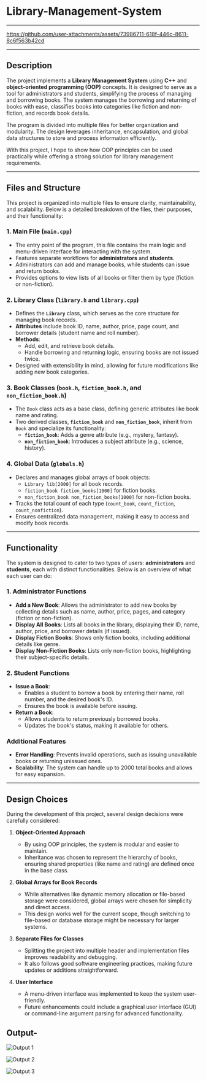 # Library-Management-System

---

https://github.com/user-attachments/assets/73986711-618f-446c-8611-8c6f563b42cd

---

## Description

The project implements a **Library Management System** using **C++** and **object-oriented programming (OOP)** concepts. It is designed to serve as a tool for administrators and students, simplifying the process of managing and borrowing books. The system manages the borrowing and returning of books with ease, classifies books into categories like fiction and non-fiction, and records book details.

The program is divided into multiple files for better organization and modularity. The design leverages inheritance, encapsulation, and global data structures to store and process information efficiently.

With this project, I hope to show how OOP principles can be used practically while offering a strong solution for library management requirements.

---

## Files and Structure

This project is organized into multiple files to ensure clarity, maintainability, and scalability. Below is a detailed breakdown of the files, their purposes, and their functionality:

### 1. **Main File (`main.cpp`)**
   - The entry point of the program, this file contains the main logic and menu-driven interface for interacting with the system.
   - Features separate workflows for **administrators** and **students**.
   - Administrators can add and manage books, while students can issue and return books.
   - Provides options to view lists of all books or filter them by type (fiction or non-fiction).

### 2. **Library Class (`library.h` and `library.cpp`)**
   - Defines the **`Library`** class, which serves as the core structure for managing book records.
   - **Attributes** include book ID, name, author, price, page count, and borrower details (student name and roll number).
   - **Methods**:
     - Add, edit, and retrieve book details.
     - Handle borrowing and returning logic, ensuring books are not issued twice.
   - Designed with extensibility in mind, allowing for future modifications like adding new book categories.

### 3. **Book Classes (`book.h`, `fiction_book.h`, and `non_fiction_book.h`)**
   - The `Book` class acts as a base class, defining generic attributes like book name and rating.
   - Two derived classes, **`fiction_book`** and **`non_fiction_book`**, inherit from `Book` and specialize its functionality:
     - **`fiction_book`**: Adds a genre attribute (e.g., mystery, fantasy).
     - **`non_fiction_book`**: Introduces a subject attribute (e.g., science, history).

### 4. **Global Data (`globals.h`)**
   - Declares and manages global arrays of book objects:
     - `Library lib[2000]` for all book records.
     - `fiction_book fiction_books[1000]` for fiction books.
     - `non_fiction_book non_fiction_books[1000]` for non-fiction books.
   - Tracks the total count of each type (`count_book`, `count_fiction`, `count_nonfiction`).
   - Ensures centralized data management, making it easy to access and modify book records.

---

## Functionality

The system is designed to cater to two types of users: **administrators** and **students**, each with distinct functionalities. Below is an overview of what each user can do:

### 1. **Administrator Functions**
   - **Add a New Book**:
     Allows the administrator to add new books by collecting details such as name, author, price, pages, and category (fiction or non-fiction).
   - **Display All Books**:
     Lists all books in the library, displaying their ID, name, author, price, and borrower details (if issued).
   - **Display Fiction Books**:
     Shows only fiction books, including additional details like genre.
   - **Display Non-Fiction Books**:
     Lists only non-fiction books, highlighting their subject-specific details.

### 2. **Student Functions**
   - **Issue a Book**:
     - Enables a student to borrow a book by entering their name, roll number, and the desired book's ID.
     - Ensures the book is available before issuing.
   - **Return a Book**:
     - Allows students to return previously borrowed books.
     - Updates the book's status, making it available for others.

### Additional Features
- **Error Handling**: Prevents invalid operations, such as issuing unavailable books or returning unissued ones.
- **Scalability**: The system can handle up to 2000 total books and allows for easy expansion.

---

## Design Choices

During the development of this project, several design decisions were carefully considered:

1. **Object-Oriented Approach**
   - By using OOP principles, the system is modular and easier to maintain.
   - Inheritance was chosen to represent the hierarchy of books, ensuring shared properties (like name and rating) are defined once in the base class.

2. **Global Arrays for Book Records**
   - While alternatives like dynamic memory allocation or file-based storage were considered, global arrays were chosen for simplicity and direct access.
   - This design works well for the current scope, though switching to file-based or database storage might be necessary for larger systems.

3. **Separate Files for Classes**
   - Splitting the project into multiple header and implementation files improves readability and debugging.
   - It also follows good software engineering practices, making future updates or additions straightforward.

4. **User Interface**
   - A menu-driven interface was implemented to keep the system user-friendly.
   - Future enhancements could include a graphical user interface (GUI) or command-line argument parsing for advanced functionality.



## Output-
![Output 1](https://github.com/ArpitaSatsangi/Library-Management-System/assets/107709451/33dfd826-ce83-4d61-af57-0e6755cbd72b)

![Output 2](https://github.com/ArpitaSatsangi/Library-Management-System/assets/107709451/b5203fb1-fc0e-4037-b8ad-9c78baec8434)

![Output 3](https://github.com/ArpitaSatsangi/Library-Management-System/assets/107709451/d72de975-6f51-40ee-81b5-503bf3452421)
